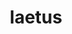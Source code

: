 ---
title: laetus
meaning: happy
ch: 1
pos: totadjective
femstem: laet
femend: a
neutstem: laet
neutend: um
---